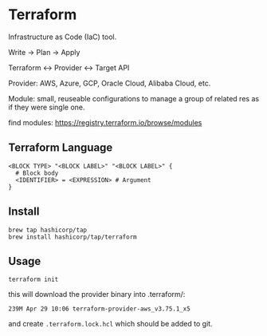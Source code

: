 # Terraform

Infrastructure as Code (IaC) tool.

Write -> Plan -> Apply

Terraform <-> Provider <-> Target API

Provider: AWS, Azure, GCP, Oracle Cloud, Alibaba Cloud, etc.

Module: small, reuseable configurations to manage a group of related res as if they were single one.

find modules: https://registry.terraform.io/browse/modules

## Terraform Language

```
<BLOCK TYPE> "<BLOCK LABEL>" "<BLOCK LABEL>" {
  # Block body
  <IDENTIFIER> = <EXPRESSION> # Argument
}
```

## Install

```
brew tap hashicorp/tap
brew install hashicorp/tap/terraform
```

## Usage

```
terraform init
```

this will download the provider binary into .terraform/:
```
239M Apr 29 10:06 terraform-provider-aws_v3.75.1_x5
```
and create `.terraform.lock.hcl` which should be added to git.
